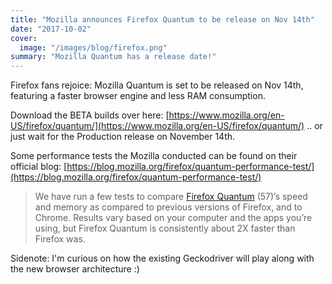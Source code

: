 ```yaml
---
title: "Mozilla announces Firefox Quantum to be release on Nov 14th"
date: "2017-10-02"
cover:
  image: "/images/blog/firefox.png"
summary: "Mozilla Quantum has a release date!"
---
```


Firefox fans rejoice: Mozilla Quantum is set to be released on Nov 14th, featuring a faster browser engine and less RAM consumption.

Download the BETA builds over here: [https://www.mozilla.org/en-US/firefox/quantum/](https://www.mozilla.org/en-US/firefox/quantum/) .. or just wait for the Production release on November 14th.

Some performance tests the Mozilla conducted can be found on their official blog: [https://blog.mozilla.org/firefox/quantum-performance-test/](https://blog.mozilla.org/firefox/quantum-performance-test/)

> We have run a few tests to compare [Firefox Quantum](https://www.mozilla.org/en-US/firefox/quantum/) (57)’s speed and memory as compared to previous versions of Firefox, and to Chrome. Results vary based on your computer and the apps you’re using, but Firefox Quantum is consistently about 2X faster than Firefox was.

Sidenote: I'm curious on how the existing Geckodriver will play along with the new browser architecture :)
